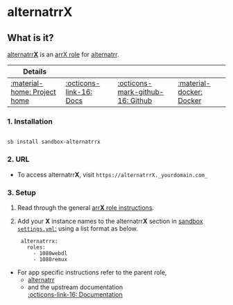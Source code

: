 # alternatrr**X**

## What is it?

[alternatrr**X**](APPHOMEPAGE) is an [arrX role](arrx) for [alternatrr](/sandbox/apps/alternatrr).

| Details     |             |             |             |
|-------------|-------------|-------------|-------------|
| [:material-home: Project home ](https://www.github.com/TheUltimateC0der/alternatrr) | [:octicons-link-16: Docs](https://www.github.com/TheUltimateC0der/alternatrr) | [:octicons-mark-github-16: Github](https://www.github.com/TheUltimateC0der/alternatrr) | [:material-docker: Docker ](https://hub.docker.com/r/theultimatecoder/alternatrr)|

### 1. Installation

``` shell

sb install sandbox-alternatrrx

```

### 2. URL

- To access alternatrr**X**, visit `https://alternatrrX._yourdomain.com_`

### 3. Setup

1. Read through the general [arr**X** role instructions](arrx).

2. Add your **X** instance names to the alternatrr**X** section in [sandbox `settings.yml`:](/sandbox/settings) using a list format as below.

   ``` { .yaml }
    alternatrrx:
      roles:
        - 1080webdl
        - 1080remux
   ```

- For app specific instructions refer to the parent role,
     - [alternatrr](/sandbox/apps/alternatrr)<Br/>
     - and the upstream documentation <BR/>
       [:octicons-link-16: Documentation ](https://www.github.com/TheUltimateC0der/alternatrr)
